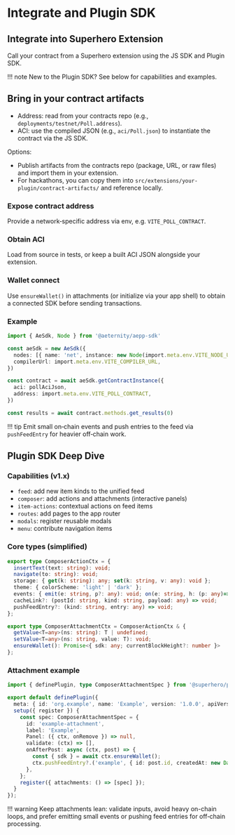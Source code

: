 # Integrate and Plugin SDK

## Integrate into Superhero Extension
Call your contract from a Superhero extension using the JS SDK and Plugin SDK.

!!! note
    New to the Plugin SDK? See below for capabilities and examples.

## Bring in your contract artifacts
- Address: read from your contracts repo (e.g., `deployments/testnet/Poll.address`).
- ACI: use the compiled JSON (e.g., `aci/Poll.json`) to instantiate the contract via the JS SDK.

Options:

- Publish artifacts from the contracts repo (package, URL, or raw files) and import them in your extension.
- For hackathons, you can copy them into `src/extensions/your-plugin/contract-artifacts/` and reference locally.

### Expose contract address
Provide a network‑specific address via env, e.g. `VITE_POLL_CONTRACT`.

### Obtain ACI
Load from source in tests, or keep a built ACI JSON alongside your extension.

### Wallet connect
Use `ensureWallet()` in attachments (or initialize via your app shell) to obtain a connected SDK before sending transactions.

### Example
```ts
import { AeSdk, Node } from '@aeternity/aepp-sdk'

const aeSdk = new AeSdk({
  nodes: [{ name: 'net', instance: new Node(import.meta.env.VITE_NODE_URL) }],
  compilerUrl: import.meta.env.VITE_COMPILER_URL,
})

const contract = await aeSdk.getContractInstance({
  aci: pollAciJson,
  address: import.meta.env.VITE_POLL_CONTRACT,
})

const results = await contract.methods.get_results(0)
```

!!! tip
    Emit small on‑chain events and push entries to the feed via `pushFeedEntry` for heavier off‑chain work.

## Plugin SDK Deep Dive

### Capabilities (v1.x)
- `feed`: add new item kinds to the unified feed
- `composer`: add actions and attachments (interactive panels)
- `item-actions`: contextual actions on feed items
- `routes`: add pages to the app router
- `modals`: register reusable modals
- `menu`: contribute navigation items

### Core types (simplified)
```ts
export type ComposerActionCtx = {
  insertText(text: string): void;
  navigate(to: string): void;
  storage: { get(k: string): any; set(k: string, v: any): void };
  theme: { colorScheme: 'light' | 'dark' };
  events: { emit(e: string, p?: any): void; on(e: string, h: (p: any)=>void): () => void };
  cacheLink?: (postId: string, kind: string, payload: any) => void;
  pushFeedEntry?: (kind: string, entry: any) => void;
};

export type ComposerAttachmentCtx = ComposerActionCtx & {
  getValue<T=any>(ns: string): T | undefined;
  setValue<T=any>(ns: string, value: T): void;
  ensureWallet(): Promise<{ sdk: any; currentBlockHeight?: number }>
};
```

### Attachment example
```ts
import { definePlugin, type ComposerAttachmentSpec } from '@superhero/plugin-sdk';

export default definePlugin({
  meta: { id: 'org.example', name: 'Example', version: '1.0.0', apiVersion: '1.x', capabilities: ['composer'] },
  setup({ register }) {
    const spec: ComposerAttachmentSpec = {
      id: 'example-attachment',
      label: 'Example',
      Panel: ({ ctx, onRemove }) => null,
      validate: (ctx) => [],
      onAfterPost: async (ctx, post) => {
        const { sdk } = await ctx.ensureWallet();
        ctx.pushFeedEntry?.('example', { id: post.id, createdAt: new Date().toISOString(), kind: 'example', data: {} });
      },
    };
    register({ attachments: () => [spec] });
  }
});
```

!!! warning
    Keep attachments lean: validate inputs, avoid heavy on-chain loops, and prefer emitting small events or pushing feed entries for off‑chain processing.
